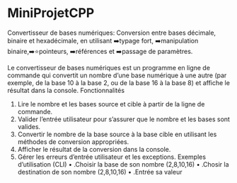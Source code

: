 # MiniProjetCPP

 Convertisseur de bases numériques: Conversion entre bases décimale, binaire et hexadécimale, en utilisant ➡️typage fort, ➡️manipulation binaire,➡️:star:pointeurs, ➡️références et ➡️passage de paramètres.


 Le convertisseur de bases numériques est un programme en ligne de commande
qui convertit un nombre d’une base numérique à une autre (par exemple, de la
base 10 à la base 2, ou de la base 16 à la base 8) et affiche le résultat dans la
console.
Fonctionnalités
1. Lire le nombre et les bases source et cible à partir de la ligne de commande.
2. Valider l’entrée utilisateur pour s’assurer que le nombre et les bases sont
valides.
3. Convertir le nombre de la base source à la base cible en utilisant les
méthodes de conversion appropriées.
4. Afficher le résultat de la conversion dans la console.
5. Gérer les erreurs d’entrée utilisateur et les exceptions.
Exemples d’utilisation (CLI)
• .Choisir la base de son nombre (2,8,10,16)
• .Chosir la destination de son nombre (2,8,10,16)
• .Entrée sa valeur 